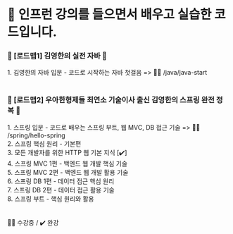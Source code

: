 <h1>📢 인프런 강의를 들으면서 배우고 실습한 코드입니다.</h1>

<div>
<h3>💛 [로드맵1] 김영한의 실전 자바 💛</h3>
    1. 김영한의 자바 입문 - 코드로 시작하는 자바 첫걸음 => 🏃‍♀️ /java/java-start
</div>
<br>
<div>
<h3>💛 [로드맵2] 우아한형제들 최연소 기술이사 출신 김영한의 스프링 완전 정복 💛</h3>
    1. 스프링 입문 - 코드로 배우는 스프링 부트, 웹 MVC, DB 접근 기술 => 🏃‍♀️ /spring/hello-spring <br>
    2. 스프링 핵심 원리 - 기본편 <br>
    3. 모든 개발자를 위한 HTTP 웹 기본 지식 [✔️] <br>
    4. 스프링 MVC 1편 - 백엔드 웹 개발 핵심 기술 <br>
    5. 스프링 MVC 2편 - 백엔드 웹 개발 활용 기술 <br>
    6. 스프링 DB 1편 - 데이터 접근 핵심 원리 <br>
    7. 스프링 DB 2편 - 데이터 접근 활용 기술 <br>
    8. 스프링 부트 - 핵심 원리와 활용 <br>
</div>
<br><br>
<div>
    🏃‍♀️ 수강중 / ✔️ 완강
</div>
